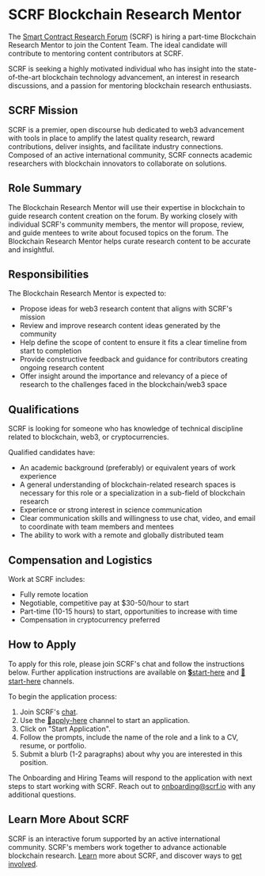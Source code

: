 # SCRF Blockchain Research Mentor

The [Smart Contract Research Forum](https://www.smartcontractresearch.org/) (SCRF) is hiring a part-time Blockchain Research Mentor to join the Content Team. The ideal candidate will contribute to mentoring content contributors at SCRF.

SCRF is seeking a highly motivated individual who has insight into the state-of-the-art blockchain technology advancement, an interest in research discussions, and a passion for mentoring blockchain research enthusiasts.

## SCRF Mission

SCRF is a premier, open discourse hub dedicated to web3 advancement with tools in place to amplify the latest quality research, reward contributions, deliver insights, and facilitate industry connections. Composed of an active international community, SCRF connects academic researchers with blockchain innovators to collaborate on solutions.

## Role Summary

The Blockchain Research Mentor will use their expertise in blockchain to guide research content creation on the forum. By working closely with individual SCRF's community members, the mentor will propose, review, and guide mentees to write about focused topics on the forum. The Blockchain Research Mentor helps curate research content to be accurate and insightful.

## Responsibilities

The Blockchain Research Mentor is expected to:

* Propose ideas for web3 research content that aligns with SCRF's mission
* Review and improve research content ideas generated by the community
* Help define the scope of content to ensure it fits a clear timeline from start to completion
* Provide constructive feedback and guidance for contributors creating ongoing research content
* Offer insight around the importance and relevancy of a piece of research to the challenges faced in the blockchain/web3 space

## Qualifications

SCRF is looking for someone who has knowledge of technical discipline related to blockchain, web3, or cryptocurrencies.

Qualified candidates have:

* An academic background (preferably) or equivalent years of work experience
* A general understanding of blockchain-related research spaces is necessary for this role or a specialization in a sub-field of blockchain research
* Experience or strong interest in science communication
* Clear communication skills and willingness to use chat, video, and email to coordinate with team members and mentees
* The ability to work with a remote and globally distributed team

## Compensation and Logistics

Work at SCRF includes:

* Fully remote location
* Negotiable, competitive pay at $30-50/hour to start
* Part-time (10-15 hours) to start, opportunities to increase with time
* Compensation in cryptocurrency preferred

## How to Apply

To apply for this role, please join SCRF's chat and follow the instructions below. Further application instructions are available on [💲start-here](https://discord.com/channels/784234332617048065/962841663246585896) and [🚅start-here](https://discord.com/channels/784234332617048065/968215614550323210) channels.

To begin the application process:

1. Join SCRF's [chat](https://discord.gg/vNmbPmYEwj).
2. Use the [🎫apply-here](https://discord.com/channels/784234332617048065/968212285178916914) channel to start an application.
3. Click on "Start Application".
4. Follow the prompts, include the name of the role and a link to a CV, resume, or portfolio.
5. Submit a blurb (1-2 paragraphs) about why you are interested in this position.

The Onboarding and Hiring Teams will respond to the application with next steps to start working with SCRF. Reach out to [onboarding@scrf.io](mailto:onboarding@scrf.io) with any additional questions.

## Learn More About SCRF

SCRF is an interactive forum supported by an active international community. SCRF's members work together to advance actionable blockchain research. [Learn](https://github.com/smartcontractresearchforum/docs) more about SCRF, and discover ways to [get involved](https://github.com/smartcontractresearchforum/docs/blob/main/en/content_connecting_with_scrf.md).

